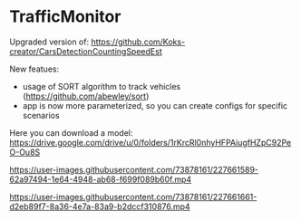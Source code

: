 # TrafficMonitor
Upgraded version of: https://github.com/Koks-creator/CarsDetectionCountingSpeedEst

New featues:
- usage of SORT algorithm to track vehicles (https://github.com/abewley/sort)
- app is now more parameterized, so you can create configs for specific scenarios

Here you can download a model: https://drive.google.com/drive/u/0/folders/1rKrcRl0nhyHFPAiugfHZpC92PeO-Ou8S




https://user-images.githubusercontent.com/73878161/227661589-62a97494-1e64-4948-ab68-f699f089b60f.mp4




https://user-images.githubusercontent.com/73878161/227661661-d2eb89f7-8a36-4e7a-83a9-b2dccf310876.mp4

